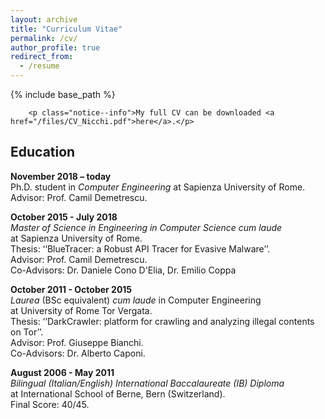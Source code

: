 ```yaml
---
layout: archive
title: "Curriculum Vitae"
permalink: /cv/
author_profile: true
redirect_from:
  - /resume
---
```


{% include base_path %}

<section class="page__content" itemprop="text">
        
        <p class="notice--info">My full CV can be downloaded <a href="/files/CV_Nicchi.pdf">here</a>.</p>

<h2 id="education">Education</h2>
<p><strong>November 2018 – today</strong> <br />
Ph.D. student in <em>Computer Engineering</em> at Sapienza University of Rome.<br />
Advisor: Prof. Camil Demetrescu.</p>

<p><strong>October 2015 - July 2018</strong> <br />
<em>Master of Science in Engineering in Computer Science cum laude</em> <br /> 
at Sapienza University of Rome. <br />
Thesis: ‘‘BlueTracer: a Robust API Tracer for Evasive Malware’’. <br /> 
Advisor: Prof. Camil Demetrescu. <br />
Co-Advisors: Dr. Daniele Cono D'Elia, Dr. Emilio Coppa</p>

<p><strong>October 2011 - October 2015</strong> <br />
<em>Laurea</em> (BSc equivalent) <em>cum laude</em> in Computer Engineering <br /> 
at University of Rome Tor Vergata.<br />
Thesis: ‘‘DarkCrawler: platform for crawling and analyzing illegal contents on Tor’’. <br /> 
Advisor: Prof. Giuseppe Bianchi. <br />
Co-Advisors: Dr. Alberto Caponi. </p>

<p><strong>August 2006 - May 2011</strong> <br />
<em> Bilingual (Italian/English) International Baccalaureate (IB) Diploma </em> <br />
at International School of Berne, Bern (Switzerland).<br />
Final Score: 40/45. <br />
 </p>

</section>
